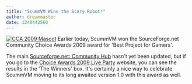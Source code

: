 ```yaml
---
title: "ScummVM Wins the Scary Robot!"
author: dreammaster
date: 1248442560
---
```


[![CCA 2009 Mascot](/data/news/20090724.png)](https://sourceforge.net/community/cca09/) Earlier today, ScummVM won the SourceForge.net Community Choice Awards 2009 award for 'Best Project for Gamers'.

The main [Sourceforge.net: Community Hub](https://sourceforge.net/community/cca09/) hasn't yet been updated, but if you go to the [Choice Awards 2009 Live Party](http://ccalive.com/) website, you can see the results in the 'The Winners' box. It's certainly a nice way to celebrate ScummVM moving to its long awaited version 1.0 with this award as well.
